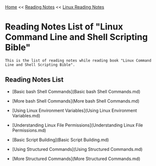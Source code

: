 [Home](../../../index.md) << [Reading Notes](../../index.md) << [Linux Reading Notes](../index.md)

# Reading Notes List of "Linux Command Line and Shell Scripting Bible"

    This is the list of reading notes while reading book "Linux Command Line and Shell Scripting Bible".

## Reading Notes List

- [Basic bash Shell Commands](Basic bash Shell Commands.md)     

- [More bash Shell Commands](More bash Shell Commands.md)

- [Using Linux Environment Variables](Using Linux Environment Variables.md)

- [Understanding Linux File Permissions](Understanding Linux File Permissions.md)

- [Basic Script Building](Basic Script Building.md)

- [Using Structured Commands](Using Structured Commands.md)

- [More Structured Commands](More Structured Commands.md)
